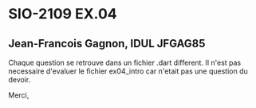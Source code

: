 # SIO-2109 EX.04

## Jean-Francois Gagnon, IDUL JFGAG85

Chaque question se retrouve dans un fichier .dart different.
Il n'est pas necessaire d'evaluer le fichier ex04_intro car n'etait pas une question du devoir. 

Merci,
